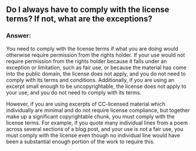 ## Do I always have to comply with the license terms? If not, what are the exceptions?
### Answer:

You need to comply with the license terms if what you are doing would otherwise require permission from the rights holder. If your use would not require permission from the rights holder because it falls under an exception or limitation, such as fair use, or because the material has come into the public domain, the license does not apply, and you do not need to comply with its terms and conditions. Additionally, if you are using an excerpt small enough to be uncopyrightable, the license does not apply to your use, and you do not need to comply with its terms.

However, if you are using excerpts of CC-licensed material which individually are minimal and do not require license compliance, but together make up a significant copyrightable chunk, you must comply with the license terms. For example, if you quote many individual lines from a poem across several sections of a blog post, and your use is not a fair use, you must comply with the license even though no individual line would have been a substantial enough portion of the work to require this.

